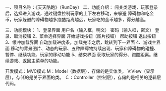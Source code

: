 
一、项目名称：《天天酷跑》（RunDay）
二、功能介绍：
	闯关类游戏，玩家登录后，选择进入游戏，通过键盘控制玩家的上下左右移动，来躲避
	障碍物和吃金币，玩家躲避的障碍物越多跑酷距离越远，玩家吃的金币越多，得分越高。

三、功能模块：
	1、登录界面
		用户名（输入框，明文）	密码（输入框，密文） 登录、取消按钮
	2、菜单选择界面
		开始游戏按钮（图片按钮） 帮助按钮	退出按钮
	3、缓冲加载界面
		自动加载进度条，加载完毕之后，跳转到下一界面
	4、游戏主界面
		移动的背景图片、动态的玩家、五种障碍物持续出现、玩家和障碍物的碰撞、
		暂停、继续功能、玩家的移动功能
	5、结束界面
		获取玩家的得分、跑酷距离。继续游戏、返回主菜单的功能。



开发模式：MVC模式
	M：Model（数据层），存储的是实体类。
	V:View（显示层），存储的是关于界面的类。
	Ｃ：Controller（控制层），存储的是相关的逻辑层代码。

	
	
	
	
	

	
	
	
	

